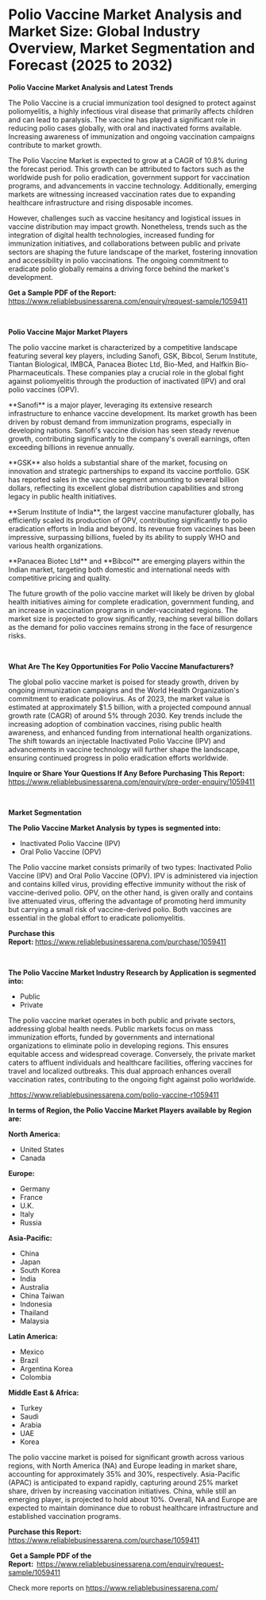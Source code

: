 <p><h1>Polio Vaccine Market Analysis and Market Size: Global Industry Overview, Market Segmentation and Forecast (2025 to 2032)</h1></p><p><strong>Polio Vaccine Market Analysis and Latest Trends</strong></p>
<p><p>The Polio Vaccine is a crucial immunization tool designed to protect against poliomyelitis, a highly infectious viral disease that primarily affects children and can lead to paralysis. The vaccine has played a significant role in reducing polio cases globally, with oral and inactivated forms available. Increasing awareness of immunization and ongoing vaccination campaigns contribute to market growth.</p><p>The Polio Vaccine Market is expected to grow at a CAGR of 10.8% during the forecast period. This growth can be attributed to factors such as the worldwide push for polio eradication, government support for vaccination programs, and advancements in vaccine technology. Additionally, emerging markets are witnessing increased vaccination rates due to expanding healthcare infrastructure and rising disposable incomes.</p><p>However, challenges such as vaccine hesitancy and logistical issues in vaccine distribution may impact growth. Nonetheless, trends such as the integration of digital health technologies, increased funding for immunization initiatives, and collaborations between public and private sectors are shaping the future landscape of the market, fostering innovation and accessibility in polio vaccinations. The ongoing commitment to eradicate polio globally remains a driving force behind the market's development.</p></p>
<p><strong>Get a Sample PDF of the Report:&nbsp;</strong> <a href="https://www.reliablebusinessarena.com/enquiry/request-sample/1059411?utm_campaign=3215&utm_medium=2&utm_source=Github&utm_content=ia&utm_term=08032025&utm_id=polio-vaccine">https://www.reliablebusinessarena.com/enquiry/request-sample/1059411</a></p>
<p>&nbsp;</p>
<p><strong>Polio Vaccine Major Market Players</strong></p>
<p><p>The polio vaccine market is characterized by a competitive landscape featuring several key players, including Sanofi, GSK, Bibcol, Serum Institute, Tiantan Biological, IMBCA, Panacea Biotec Ltd, Bio-Med, and Halfkin Bio-Pharmaceuticals. These companies play a crucial role in the global fight against poliomyelitis through the production of inactivated (IPV) and oral polio vaccines (OPV).</p><p>**Sanofi** is a major player, leveraging its extensive research infrastructure to enhance vaccine development. Its market growth has been driven by robust demand from immunization programs, especially in developing nations. Sanofi's vaccine division has seen steady revenue growth, contributing significantly to the company's overall earnings, often exceeding billions in revenue annually.</p><p>**GSK** also holds a substantial share of the market, focusing on innovation and strategic partnerships to expand its vaccine portfolio. GSK has reported sales in the vaccine segment amounting to several billion dollars, reflecting its excellent global distribution capabilities and strong legacy in public health initiatives.</p><p>**Serum Institute of India**, the largest vaccine manufacturer globally, has efficiently scaled its production of OPV, contributing significantly to polio eradication efforts in India and beyond. Its revenue from vaccines has been impressive, surpassing billions, fueled by its ability to supply WHO and various health organizations.</p><p>**Panacea Biotec Ltd** and **Bibcol** are emerging players within the Indian market, targeting both domestic and international needs with competitive pricing and quality. </p><p>The future growth of the polio vaccine market will likely be driven by global health initiatives aiming for complete eradication, government funding, and an increase in vaccination programs in under-vaccinated regions. The market size is projected to grow significantly, reaching several billion dollars as the demand for polio vaccines remains strong in the face of resurgence risks.</p></p>
<p>&nbsp;</p>
<p><strong>What Are The Key Opportunities For Polio Vaccine Manufacturers?</strong></p>
<p><p>The global polio vaccine market is poised for steady growth, driven by ongoing immunization campaigns and the World Health Organization's commitment to eradicate poliovirus. As of 2023, the market value is estimated at approximately $1.5 billion, with a projected compound annual growth rate (CAGR) of around 5% through 2030. Key trends include the increasing adoption of combination vaccines, rising public health awareness, and enhanced funding from international health organizations. The shift towards an injectable Inactivated Polio Vaccine (IPV) and advancements in vaccine technology will further shape the landscape, ensuring continued progress in polio eradication efforts worldwide.</p></p>
<p><strong>Inquire or Share Your Questions If Any Before Purchasing This Report:</strong> <a href="https://www.reliablebusinessarena.com/enquiry/pre-order-enquiry/1059411?utm_campaign=3215&utm_medium=2&utm_source=Github&utm_content=ia&utm_term=08032025&utm_id=polio-vaccine">https://www.reliablebusinessarena.com/enquiry/pre-order-enquiry/1059411</a></p>
<p>&nbsp;</p>
<p><strong>Market Segmentation</strong></p>
<p><strong>The Polio Vaccine Market Analysis by types is segmented into:</strong></p>
<p><ul><li>Inactivated Polio Vaccine (IPV)</li><li>Oral Polio Vaccine (OPV)</li></ul></p>
<p><p>The Polio vaccine market consists primarily of two types: Inactivated Polio Vaccine (IPV) and Oral Polio Vaccine (OPV). IPV is administered via injection and contains killed virus, providing effective immunity without the risk of vaccine-derived polio. OPV, on the other hand, is given orally and contains live attenuated virus, offering the advantage of promoting herd immunity but carrying a small risk of vaccine-derived polio. Both vaccines are essential in the global effort to eradicate poliomyelitis.</p></p>
<p><strong>Purchase this Report:&nbsp;</strong><a href="https://www.reliablebusinessarena.com/purchase/1059411?utm_campaign=3215&utm_medium=2&utm_source=Github&utm_content=ia&utm_term=08032025&utm_id=polio-vaccine">https://www.reliablebusinessarena.com/purchase/1059411</a></p>
<p>&nbsp;</p>
<p><strong>The Polio Vaccine Market Industry Research by Application is segmented into:</strong></p>
<p><ul><li>Public</li><li>Private</li></ul></p>
<p><p>The polio vaccine market operates in both public and private sectors, addressing global health needs. Public markets focus on mass immunization efforts, funded by governments and international organizations to eliminate polio in developing regions. This ensures equitable access and widespread coverage. Conversely, the private market caters to affluent individuals and healthcare facilities, offering vaccines for travel and localized outbreaks. This dual approach enhances overall vaccination rates, contributing to the ongoing fight against polio worldwide.</p></p>
<p><a href="https://www.reliablebusinessarena.com/polio-vaccine-r1059411?utm_campaign=3215&utm_medium=2&utm_source=Github&utm_content=ia&utm_term=08032025&utm_id=polio-vaccine">&nbsp;https://www.reliablebusinessarena.com/polio-vaccine-r1059411</a></p>
<p><strong>In terms of Region, the Polio Vaccine Market Players available by Region are:</strong></p>
<p>
    <p> <strong> North America: </strong>
        <ul>
            <li>United States</li>
            <li>Canada</li>
        </ul>
        </p> 
    <p> <strong> Europe: </strong>
        <ul>
            <li>Germany</li>
            <li>France</li>
            <li>U.K.</li>
            <li>Italy</li>
            <li>Russia</li>
        </ul>
        </p> 
    <p> <strong> Asia-Pacific: </strong>
        <ul>
            <li>China</li>
            <li>Japan</li>
            <li>South Korea</li>
            <li>India</li>
            <li>Australia</li>
            <li>China Taiwan</li>
            <li>Indonesia</li>
            <li>Thailand</li>
            <li>Malaysia</li>
        </ul>
        </p> 
    <p> <strong> Latin America: </strong>
        <ul>
            <li>Mexico</li>
            <li>Brazil</li>
            <li>Argentina Korea</li>
            <li>Colombia</li>
        </ul>
        </p> 
    <p> <strong> Middle East & Africa: </strong>
        <ul>
            <li>Turkey</li>
            <li>Saudi</li>
            <li>Arabia</li>
            <li>UAE</li>
            <li>Korea</li>
        </ul>
    </p>
    </p>
<p><p>The polio vaccine market is poised for significant growth across various regions, with North America (NA) and Europe leading in market share, accounting for approximately 35% and 30%, respectively. Asia-Pacific (APAC) is anticipated to expand rapidly, capturing around 25% market share, driven by increasing vaccination initiatives. China, while still an emerging player, is projected to hold about 10%. Overall, NA and Europe are expected to maintain dominance due to robust healthcare infrastructure and established vaccination programs.</p></p>
<p><strong>Purchase this Report: </strong><a href="https://www.reliablebusinessarena.com/purchase/1059411?utm_campaign=3215&utm_medium=2&utm_source=Github&utm_content=ia&utm_term=08032025&utm_id=polio-vaccine">https://www.reliablebusinessarena.com/purchase/1059411</a></p>
<p>&nbsp;<strong>Get a Sample PDF of the Report:&nbsp;&nbsp;</strong><a href="https://www.reliablebusinessarena.com/enquiry/request-sample/1059411?utm_campaign=3215&utm_medium=2&utm_source=Github&utm_content=ia&utm_term=08032025&utm_id=polio-vaccine">https://www.reliablebusinessarena.com/enquiry/request-sample/1059411</a></p>
<p><strong></strong></p>
<p>Check more reports on <a href="https://www.reliablebusinessarena.com/?utm_campaign=3215&utm_medium=2&utm_source=Github&utm_content=ia&utm_term=08032025&utm_id=polio-vaccine">https://www.reliablebusinessarena.com/</a></p>